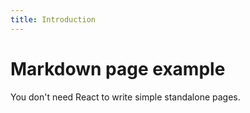 ```yaml
---
title: Introduction
---
```


# Markdown page example

You don't need React to write simple standalone pages.
